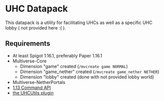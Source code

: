 # UHC Datapack

This datapack is a utility for facilitating UHCs as well as a specific UHC lobby ( not provided here :( ).

## Requirements

* At least Spigot 1.16.1, preferably Paper 1.16.1
* Multiverse-Core
  * Dimension "game" created (`/mvcreate game NORMAL`)
  * Dimension "game_nether" created (`/mvcreate game_nether NETHER`)
  * Dimension "lobby" created (done with not provided lobby world)
* Multiverse-NetherPortals
* [1.13 Command API](https://github.com/JorelAli/1.13-Command-API)
* [the UHCUtils plugin](https://github.com/endrdragon/uhcutils-plugin)